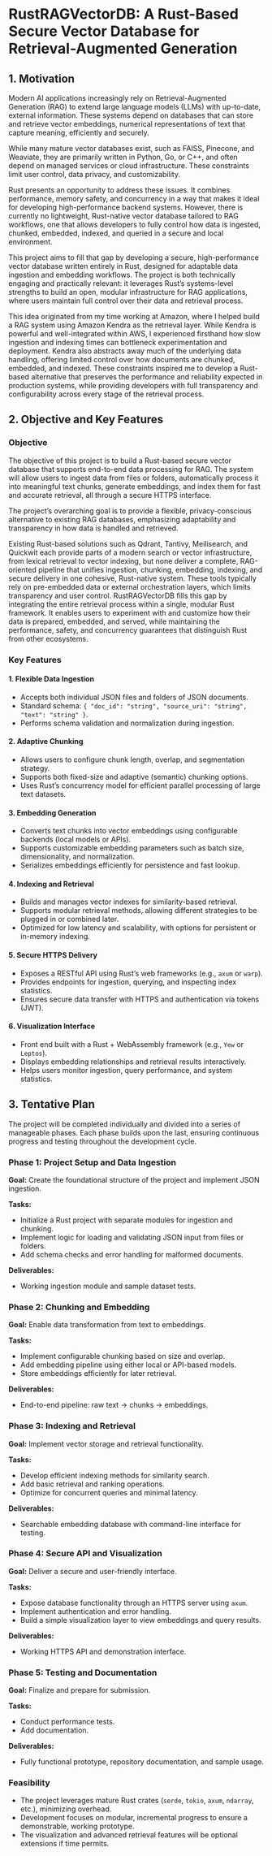 # RustRAGVectorDB: A Rust-Based Secure Vector Database for Retrieval-Augmented Generation

## 1. Motivation

Modern AI applications increasingly rely on Retrieval-Augmented Generation (RAG) to extend large language models (LLMs) with up-to-date, external information. These systems depend on databases that can store and retrieve vector embeddings, numerical representations of text that capture meaning,  efficiently and securely.  

While many mature vector databases exist, such as FAISS, Pinecone, and Weaviate, they are primarily written in Python, Go, or C++, and often depend on managed services or cloud infrastructure. These constraints limit user control, data privacy, and customizability.  

Rust presents an opportunity to address these issues. It combines performance, memory safety, and concurrency in a way that makes it ideal for developing high-performance backend systems. However, there is currently no lightweight, Rust-native vector database tailored to RAG workflows, one that allows developers to fully control how data is ingested, chunked, embedded, indexed, and queried in a secure and local environment.  

This project aims to fill that gap by developing a secure, high-performance vector database written entirely in Rust, designed for adaptable data ingestion and embedding workflows. The project is both technically engaging and practically relevant: it leverages Rust’s systems-level strengths to build an open, modular infrastructure for RAG applications, where users maintain full control over their data and retrieval process.

This idea originated from my time working at Amazon, where I helped build a RAG system using Amazon Kendra as the retrieval layer. While Kendra is powerful and well-integrated within AWS, I experienced firsthand how slow ingestion and indexing times can bottleneck experimentation and deployment. Kendra also abstracts away much of the underlying data handling, offering limited control over how documents are chunked, embedded, and indexed. These constraints inspired me to develop a Rust-based alternative that preserves the performance and reliability expected in production systems, while providing developers with full transparency and configurability across every stage of the retrieval process.

## 2. Objective and Key Features

### Objective

The objective of this project is to build a Rust-based secure vector database that supports end-to-end data processing for RAG. The system will allow users to ingest data from files or folders, automatically process it into meaningful text chunks, generate embeddings, and index them for fast and accurate retrieval, all through a secure HTTPS interface.

The project’s overarching goal is to provide a flexible, privacy-conscious alternative to existing RAG databases, emphasizing adaptability and transparency in how data is handled and retrieved.

Existing Rust-based solutions such as Qdrant, Tantivy, Meilisearch, and Quickwit each provide parts of a modern search or vector infrastructure, from lexical retrieval to vector indexing, but none deliver a complete, RAG-oriented pipeline that unifies ingestion, chunking, embedding, indexing, and secure delivery in one cohesive, Rust-native system. These tools typically rely on pre-embedded data or external orchestration layers, which limits transparency and user control. RustRAGVectorDB fills this gap by integrating the entire retrieval process within a single, modular Rust framework. It enables users to experiment with and customize how their data is prepared, embedded, and served, while maintaining the performance, safety, and concurrency guarantees that distinguish Rust from other ecosystems.

### Key Features

#### **1. Flexible Data Ingestion**
- Accepts both individual JSON files and folders of JSON documents.  
- Standard schema: `{ "doc_id": "string", "source_uri": "string", "text": "string" }`.  
- Performs schema validation and normalization during ingestion.

#### **2. Adaptive Chunking**
- Allows users to configure chunk length, overlap, and segmentation strategy.  
- Supports both fixed-size and adaptive (semantic) chunking options.  
- Uses Rust’s concurrency model for efficient parallel processing of large text datasets.

#### **3. Embedding Generation**
- Converts text chunks into vector embeddings using configurable backends (local models or APIs).  
- Supports customizable embedding parameters such as batch size, dimensionality, and normalization.  
- Serializes embeddings efficiently for persistence and fast lookup.

#### **4. Indexing and Retrieval**
- Builds and manages vector indexes for similarity-based retrieval.  
- Supports modular retrieval methods, allowing different strategies to be plugged in or combined later.  
- Optimized for low latency and scalability, with options for persistent or in-memory indexing.

#### **5. Secure HTTPS Delivery**
- Exposes a RESTful API using Rust’s web frameworks (e.g., `axum` or `warp`).  
- Provides endpoints for ingestion, querying, and inspecting index statistics.  
- Ensures secure data transfer with HTTPS and authentication via tokens (JWT).  

#### **6. Visualization Interface**
- Front end built with a Rust + WebAssembly framework (e.g., `Yew` or `Leptos`).  
- Displays embedding relationships and retrieval results interactively.  
- Helps users monitor ingestion, query performance, and system statistics.

## 3. Tentative Plan

The project will be completed individually and divided into a series of manageable phases. Each phase builds upon the last, ensuring continuous progress and testing throughout the development cycle.

### **Phase 1: Project Setup and Data Ingestion**
**Goal:** Create the foundational structure of the project and implement JSON ingestion.  

**Tasks:**  
- Initialize a Rust project with separate modules for ingestion and chunking.  
- Implement logic for loading and validating JSON input from files or folders.  
- Add schema checks and error handling for malformed documents.  

**Deliverables:**  
- Working ingestion module and sample dataset tests.

### **Phase 2: Chunking and Embedding**
**Goal:** Enable data transformation from text to embeddings.  

**Tasks:**  
- Implement configurable chunking based on size and overlap.  
- Add embedding pipeline using either local or API-based models.  
- Store embeddings efficiently for later retrieval.  

**Deliverables:**  
- End-to-end pipeline: raw text → chunks → embeddings.

### **Phase 3: Indexing and Retrieval**
**Goal:** Implement vector storage and retrieval functionality.  

**Tasks:**  
- Develop efficient indexing methods for similarity search.  
- Add basic retrieval and ranking operations.  
- Optimize for concurrent queries and minimal latency.  

**Deliverables:**  
- Searchable embedding database with command-line interface for testing.

### **Phase 4: Secure API and Visualization**
**Goal:** Deliver a secure and user-friendly interface.  

**Tasks:**  
- Expose database functionality through an HTTPS server using `axum`.  
- Implement authentication and error handling.  
- Build a simple visualization layer to view embeddings and query results.

**Deliverables:**  
- Working HTTPS API and demonstration interface.

### **Phase 5: Testing and Documentation**
**Goal:** Finalize and prepare for submission.  

**Tasks:**  
- Conduct performance tests.  
- Add documentation.  

**Deliverables:**  
- Fully functional prototype, repository documentation, and sample usage.

### **Feasibility**
- The project leverages mature Rust crates (`serde`, `tokio`, `axum`, `ndarray`, etc.), minimizing overhead.  
- Development focuses on modular, incremental progress to ensure a demonstrable, working prototype.  
- The visualization and advanced retrieval features will be optional extensions if time permits.
